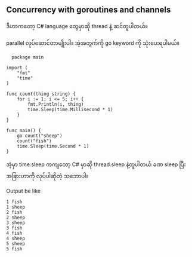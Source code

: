 ## Concurrency with goroutines and channels

ဒီဟာကတော့ C# language တွေမှာဆို thread နဲ့ ဆင်တူပါတယ်။ 

parallel လုပ်ဆောင်တာမျိုးပါ။ အဲ့အတွက်ကို go keyword ကို သုံးပေးရပါမယ်။ 

```
  package main

import (
	"fmt"
	"time"
)

func count(thing string) {
	for i := 1; i <= 5; i++ {
		fmt.Println(i, thing)
		time.Sleep(time.Millisecond * 1)
	}
}

func main() {
	go count("sheep")
	count("fish")
	time.Sleep(time.Second * 1)
}

```

အဲ့မှာ time.sleep ကကျတော့ C# မှာဆို thread.sleep နဲ့တူပါတယ် ခဏ sleep ပြီး အခြားဟာကို လုပ်ပါဆိုတဲ့ သဘောပါ။ 

Output be like 
```
1 fish
1 sheep
2 fish
2 sheep
3 sheep
3 fish
4 fish
4 sheep
5 sheep
5 fish
```
